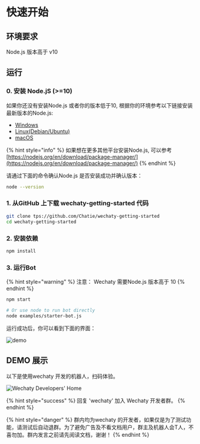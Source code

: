 # 快速开始

## 环境要求

Node.js 版本高于 v10

## 运行

### 0. 安装 Node.jS \(&gt;=10\)

如果你还没有安装Node.js 或者你的版本低于10, 根据你的环境参考以下链接安装最新版本的Node.js:

* [Windows](https://nodejs.org/en/download/package-manager/#windows)
* [Linux\(Debian/Ubuntu\)](https://nodejs.org/en/download/package-manager/#debian-and-ubuntu-based-linux-distributions)
* [macOS](https://nodejs.org/en/download/package-manager/#macos)

{% hint style="info" %}
如果想在更多其他平台安装Node.js, 可以参考 [https://nodejs.org/en/download/package-manager/](https://nodejs.org/en/download/package-manager/)
{% endhint %}

请通过下面的命令确认Node.js 是否安装成功并确认版本：

```bash
node --version
```

### 1. 从GitHub 上下载 wechaty-getting-started  代码

```bash
git clone tps://github.com/Chatie/wechaty-getting-started
cd wechaty-getting-started
```

### 2. 安装依赖

```bash
npm install
```

### 3. 运行Bot

{% hint style="warning" %}
注意： Wechaty 需要Node.js 版本高于 10
{% endhint %}

```bash
npm start

# Or use node to run bot directly
node examples/starter-bot.js
```

运行成功后，你可以看到下面的界面：

![demo](https://chatie.io/wechaty-getting-started/demo.gif)

## DEMO 展示

以下是使用wechaty 开发的机器人，扫码体验。

![Wechaty Developers&apos; Home](https://chatie.io/wechaty-getting-started/bot-qr-code.png)

{% hint style="success" %}
回复 'wechaty' 加入 Wechaty 开发者群。
{% endhint %}

{% hint style="danger" %}
群内均为wechaty 的开发者，如果仅是为了测试功能，请测试后自动退群。为了避免广告及不看文档用户，群主及机器人会T人，不喜勿加。群内发言之前请先阅读文档，谢谢！
{% endhint %}



